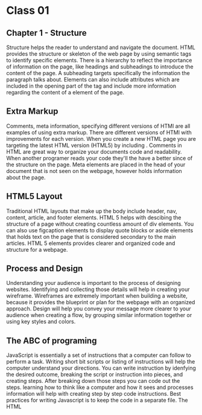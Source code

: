 # Class 01

## Chapter 1 - Structure

Structure helps the reader to understand and navigate the document. HTML provides the structure or skeleton of the web page by using semantic tags to 
identify specific elements. There is a hierarchy to reflect the importance of information on the page, like headings and subheadings to introduce the 
content of the page. A subheading targets specifically the information the paragraph talks about. Elements can also include attributes which are included
in the opening part of the tag and include more information regarding the content of a element of the page.

## Extra Markup

Comments, meta information, specifying different versions of HTMl are all examples of using extra markup. There are different versions of HTMl with 
improvements for each version. When you create a new HTML page you are targeting the latest HTML version (HTML5) by including <!Doctype html>. Comments
in HTML are great way to organize your documents code and readability. When another programer reads your code they'll the have a better since of the 
structure on the page. Meta elements are placed in the head of your document that is not seen on the webpage, however holds information about the page. 

## HTML5 Layout

Traditional HTML layouts that make up the body include header, nav, content, article, and footer elements. HTML 5 helps with descibing the structure of
a page without creating countless amount of div elements. You can also use figcaption elements to display quote blocks or aside elements that holds text
on the page that is considered secondary to the main articles. HTML 5 elements provides clearer and organized code and structure for a webpage.

## Process and Design

Understanding your audience is important to the process of designing websites. Identifying and collecting those details will help in creating your wireframe. Wireframes are extremely important when building a website, because it provides the blueprint or plan for the webpage with an organized approach. Design will help you convey your message more clearer to your audience when creating a flow, by grouping similar information together or using key styles and colors. 

## The ABC of programing

JavaScript is essentially a set of instructions that a computer can follow to perform a task. Writing short bit scripts or listing of instructions will 
help the computer understand your directions. You can write instruction by idenfying the desired outcome, breaking the script or instruction into pieces, and creating steps. After breaking down those steps you can code out the steps. learning how to think like a computer and how it sees and processes information will help with creating step by step code instructions. Best practices for writing Javascript is to keep the code in a separate file. The HTML <script> tag element is used in HTML pages that tells the browser to launch javascript. 
  
## Things I want to know more about
 
- Why is it best practice to use semantic tags verses div tags?
  
